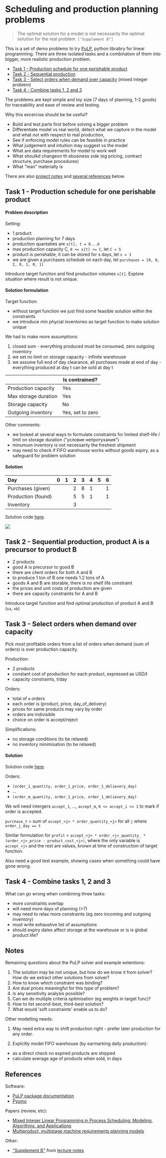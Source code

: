 # Scheduling and production planning problems

> The optimal solution for a model is not necessarily the optimal solution for the real problem.
`["Supplement B"]`

This is a set of demo problems to try [PuLP](https://coin-or.github.io/pulp), python librabry for linear programming. There are three isolated tasks and a combination of them into bigger, more realistic production problem.

- [Task 1 - Production schedule for one perishable product](#task1)
- [Task 2 - Sequential production](#task2)
- [Task 3 - Select orders when demand over capacity](#task3) (mixed integer problem)
- [Task 4 - Combine tasks 1, 2 and 3](#task4)

The problems are kept simple and toy size (7 days of planning, 1-2 goods) for traceability and ease of review and testing.

Why this excercise should be be useful?

- Build and test parts first before solving a bigger problem
- Differentiate model vs real world, detect what we capture in the model and what not with respect to real production,
- See if enforcing model rules can be feasible in practice
- What judgement and intuition may suggest vs the model
- What are data requirements for model to work well
- What shoulkd changeon th ebusiness side (eg pricing, contract structure, purchase procedures)
- What "lean" materially is

There are also [project notes](#Notes) and [several references](#References) below.

<a name="task1"></a>

## Task 1 - Production schedule for one perishable product 

#### Problem description

Setting:

- 1 product
- production planning for 7 days
- production quantaties are `x[t], t = 0...6`
- max production capacity C, `0 <= x[t] <= C`, let `C = 5`
- product is perishable, it can be stored for s days, let `s = 3`
- we are given a purchases schedule on each day, let `purchases = [0, 0, 2, 8, 1, 0, 1]`

Introduce target funсtion and find production volumes `x[t]`. Explore situation where result is not unique.

#### Solution formulation 

Target function:

- without target function we just find some feasible solution within the constraints
- we introduce min phycial inventories as target function to make solution unique

We had to make more assumptions:

1. closed sum - everything produced must be consumed, zero outgoing inventory
2. we set no limit on storage capacity - infinite warehouse
3. we assume full end of day clearance, all purchases made at end of day - everything produced at day t can be sold at day t

|                       | Is contrained?    |
|-----------------------|-------------------|
| Production capacity   | Yes               |
| Max storage duration  | Yes               |
| Storage capacity      | No                |
| Outgoing inventory    | Yes, set to zero  |

Other comments:

- we looked at several ways to formulate constraints for limited shelf-life / limit on storage duration  ("условие непротухания")
- minumum inventory is not necessarily the freshest shipment
- may need to check if FIFO warehouse works without goods expiry, as a safeguard for problem solution


#### Solution

| Day                |   0 |   1 |   2 |   3 |   4 |   5 |   6 |
|:-------------------|----:|----:|----:|----:|----:|----:|----:|
| Purchases (given)  |     |     |   2 |   8 |   1 |     |   1 |
| Production (found) |     |     |   5 |   5 |   1 |     |   1 |
| Inventory          |     |     |   3 |     |     |     |     |

Solution code [here](simple_demo.py).

![](simple_demo.png)

<a name="task2"></a>

## Task 2 - Sequential production, product A is a precursor to product B

- 2 products
- good A is precursor to good B
- there are client orders for both A and B
- to produce 1 ton of B one needs 1.2 tons of A
- goods A and B are storable, there is no shelf life constraint
- the prices and unit costs of production are given
- there are capacity constraints for A and B

Introduce target function and find optimal production of product A and B (`xa`, `xb`)

<a name="task3"></a>

## Task 3 - Select orders when demand over capacity

Pick most profitable orders from a list of orders when demand (sum of orders) is over production capacity.

Production:
- 2 products
- constant cost of production for each product, expressed as USD/t
- capacity constraints, t/day

Orders:
- total of `m` orders
- each order is (product, price, day_of_delivery)
- prices for same products may vary by order
- orders are indivisible
- choice on order is accept/reject

Simplifications:
- no storage conditions (to be relaxed)
- no inventory minimisation (to be relaxed)

#### Solution

Solution code [here](task3.py).

Orders:

- `(order_1_quantity, order_1_price, order_1_delievery_day)`
- ...
- `(order_m_quantity, order_1_price, order_1_delievery_day)`

We will need intergers `accept_1`, ..., `accept_m`, `0 <= accept_i <= 1` to mark if order is accepted.

`purchase_t` = sum of `accept_<j> * order_quantity_<j>` for all `j` where `order_j_day == t`

Similar formulation for `profit` = `accept_<j> * order_<j>_quantity_ * (order_<j>_price - product_cost_<j>)`, 
where the only variable is `accept_<j>` and the rest are values, known at time of construction of 
target function.

Also need a good test example, showing cases when something could have gone wrong.

<a name="task4"></a>

## Task 4 - Combine tasks 1, 2 and 3

What can go wrong when combining three tasks:

- more constraints overlap
- will need more days of planning (>7)
- may need to relax more constraints (eg zero incoming and outgoing inventory)
- must write exhaustive list of assumptions
- should expiry dates affect storage at the warehouse or is is global product life?

## Notes

Remaining questions about the PuLP solver and example extentions:

1. The solution may be not unique, but how do we know it from solver?
   How do we extract other solutions from solver?
2. How to know which constraint was binding?
3. Are dual prices meaningful for this type of problem?
4. Is any sensitivity analysis possible?
5. Can we do multiple criteria optimisation (eg weights in target func)?
6. How to list second-best, third-best solution?
7. What would 'soft constraints' enable us to do?

Other modelling needs:

1. May need extra way to shift production right - prefer later production for any order.

2. Explcitly model FIFO warehouse (by earmarking daily production):
  - as a direct check no expired products are shipped
  - calculate average age of products when sold, in days

## References

Software:

- [PuLP package documentation](https://coin-or.github.io/pulp)
- [Pyomo](https://www.pyomo.org)

Papers (review, etc):

- [Mixed Integer Linear Programming in Process Scheduling: Modeling, Algorithms, and Applications](https://www.google.com/url?sa=t&rct=j&q=&esrc=s&source=web&cd=&cad=rja&uact=8&ved=2ahUKEwjL0N-kxL7sAhUnmYsKHWoxBm0QFjAAegQIAhAC&url=http%3A%2F%2Fcheresearch.engin.umich.edu%2Flin%2Fpublications%2FMixed%2520Integer%2520Linear%2520Programming%2520in%2520Process%2520Scheduling.pdf&usg=AOvVaw1o03XZyPw9rgAH3YG7bJOz)
- [Multiproduct, multistage machine requirements planning models](https://core.ac.uk/download/pdf/81151558.pdf)

Other:

- ["Supplement B"](http://www.uky.edu/~dsianita/300/online/LP.pdf) from [lecture notes](http://www.uky.edu/~dsianita/300/300lecture.html)
